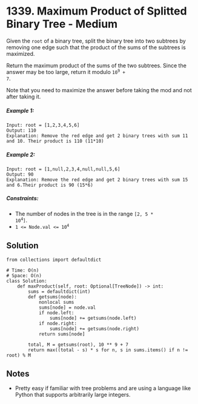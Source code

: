 # 1339. Maximum Product of Splitted Binary Tree - Medium

Given the `root` of a binary tree, split the binary tree into two subtrees by removing one edge such that the product of the sums of the subtrees is maximized.

Return the maximum product of the sums of the two subtrees. Since the answer may be too large, return it modulo <code>10<sup>9</sup> + 7</code>.

Note that you need to maximize the answer before taking the mod and not after taking it.

##### Example 1:

```
Input: root = [1,2,3,4,5,6]
Output: 110
Explanation: Remove the red edge and get 2 binary trees with sum 11 and 10. Their product is 110 (11*10)
```

##### Example 2:

```
Input: root = [1,null,2,3,4,null,null,5,6]
Output: 90
Explanation: Remove the red edge and get 2 binary trees with sum 15 and 6.Their product is 90 (15*6)
```

##### Constraints:

- The number of nodes in the tree is in the range <code>[2, 5 * 10<sup>4</sup>]</code>.
- <code>1 <= Node.val <= 10<sup>4</sup></code>

## Solution

```
from collections import defaultdict

# Time: O(n)
# Space: O(n)
class Solution:
    def maxProduct(self, root: Optional[TreeNode]) -> int:
        sums = defaultdict(int)
        def getsums(node):
            nonlocal sums
            sums[node] = node.val
            if node.left:
                sums[node] += getsums(node.left)
            if node.right:
                sums[node] += getsums(node.right)
            return sums[node]

        total, M = getsums(root), 10 ** 9 + 7
        return max((total - s) * s for n, s in sums.items() if n != root) % M
```

## Notes
- Pretty easy if familiar with tree problems and are using a language like Python that supports arbitrarily large integers. 